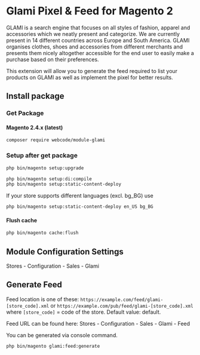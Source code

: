 # Glami Pixel & Feed for Magento 2

GLAMI is a search engine that focuses on all styles of fashion, apparel and accessories which we neatly present and categorize. We are currently present in 14 different countries across Europe and South America.
GLAMI organises clothes, shoes and accessories from different merchants and presents them nicely altogether accessible for the end user to easily make a purchase based on their preferences.

This extension will allow you to generate the feed required to list your products on GLAMI as well as implement the pixel for better results.

## Install package
### Get Package

#### Magento 2.4.x (latest)
``` bash
composer require webcode/module-glami
```
### Setup after get package
``` bash
php bin/magento setup:upgrade
````
``` bash
php bin/magento setup:di:compile
php bin/magento setup:static-content-deploy
```
If your store supports different languages (excl. bg_BG) use
```` bash
php bin/magento setup:static-content-deploy en_US bg_BG
```` 

#### Flush cache
```` bash
php bin/magento cache:flush
````

## Module Configuration Settings
Stores - Configuration - Sales - Glami

## Generate Feed
Feed location is one of these:
``https://example.com/feed/glami-[store_code].xml``
or ``https://example.com/pub/feed/glami-[store_code].xml``
where ``[store_code]`` = code of the store. Default value: default.

Feed URL can be found here: Stores - Configuration - Sales - Glami - Feed

You can be generated via console command.
``` bash
php bin/magento glami:feed:generate
```
